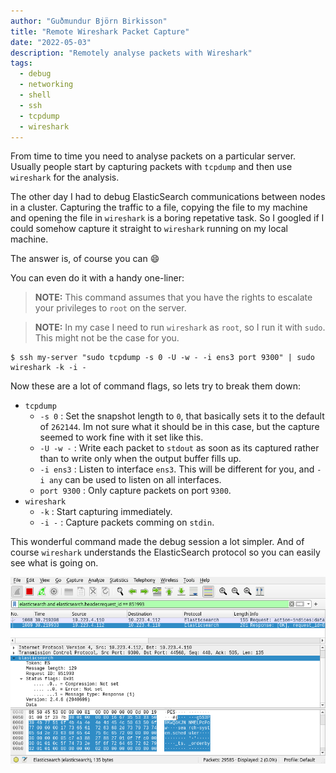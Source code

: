 ```yaml
---
author: "Guðmundur Björn Birkisson"
title: "Remote Wireshark Packet Capture"
date: "2022-05-03"
description: "Remotely analyse packets with Wireshark"
tags:
  - debug
  - networking
  - shell
  - ssh
  - tcpdump
  - wireshark
---
```


From time to time you need to analyse packets on a particular server. Usually people start by capturing packets with `tcpdump` and then use `wireshark` for the analysis.

The other day I had to debug ElasticSearch communications between nodes in a cluster. Capturing the traffic to a file, copying the file to my machine and opening the file in `wireshark` is a boring repetative task. So I googled if I could somehow capture it straight to `wireshark` running on my local machine.

The answer is, of course you can :smile:

You can even do it with a handy one-liner:

> **NOTE:** This command assumes that you have the rights to escalate your privileges to `root` on the server.

> **NOTE:** In my case I need to run `wireshark` as `root`, so I run it with `sudo`. This might not be the case for you.

```console
$ ssh my-server "sudo tcpdump -s 0 -U -w - -i ens3 port 9300" | sudo wireshark -k -i -
```

Now these are a lot of command flags, so lets try to break them down:

- `tcpdump`
  - `-s 0` : Set the snapshot length to `0`, that basically sets it to the default of `262144`. Im not sure what it should be in this case, but the capture seemed to work fine with it set like this.
  - `-U -w -` : Write each packet to `stdout` as soon as its captured rather than to write only when the output buffer fills up.
  - `-i ens3` : Listen to interface `ens3`. This will be different for you, and `-i any` can be used to listen on all interfaces.
  - `port 9300` : Only capture packets on port `9300`.
- `wireshark`
  - `-k` : Start capturing immediately.
  - `-i -` : Capture packets comming on `stdin`.

This wonderful command made the debug session a lot simpler. And of course `wireshark` understands the ElasticSearch protocol so you can easily see what is going on.

![Wireshark](wireshark.webp)